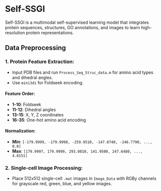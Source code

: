 # Self-SSGI
Self-SSGI is a multimodal self-supervised learning model that integrates protein sequences, structures, GO annotations, and images to learn high-resolution protein representations.

## Data Preprocessing

### 1. Protein Feature Extraction:
- Input PDB files and run `Process_Seq_Struc_data.m` for amino acid types and dihedral angles.
- Use `mini3di` for Foldseek encoding.

#### Feature Order:
- **1-10**: Foldseek
- **11-12**: Dihedral angles
- **13-15**: X, Y, Z coordinates
- **16-35**: One-hot amino acid encoding

#### Normalization:
- **Min**: `[-179.9999, -179.9998, -259.9510, -147.0740, -246.7790, ..., 0.0]`
- **Max**: `[179.9997, 179.9999, 293.0810, 141.9500, 247.6480, ..., 4.8151]`

### 2. Single-cell Image Processing:
- Place 512x512 single-cell `.mat` images in `Image_Data` with RGBy channels for grayscale red, green, blue, and yellow images.
